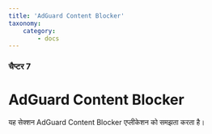 ```yaml
---
title: 'AdGuard Content Blocker'
taxonomy:
    category:
        - docs
---
```


### चैप्टर 7

# AdGuard Content Blocker

यह सेक्शन AdGuard Content Blocker एप्लीकेशन को समझता करता है।  
